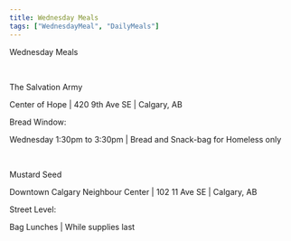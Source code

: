 ```yaml
---
title: Wednesday Meals
tags: ["WednesdayMeal", "DailyMeals"]
---
```


<span class="subHeader">Wednesday Meals</span>

<br>

The Salvation Army

Center of Hope | 420 9th Ave SE | Calgary, AB

Bread Window:

Wednesday 1:30pm to 3:30pm | Bread and Snack-bag for Homeless only

<br>

Mustard Seed

Downtown Calgary Neighbour Center | 102 11 Ave SE | Calgary, AB

Street Level:

Bag Lunches | While supplies last